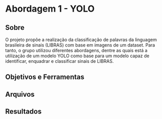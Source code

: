 # Abordagem 1 - YOLO

## Sobre

O projeto propõe a realização da classificação de palavras da linguagem brasileira de sinais (LIBRAS) com base em imagens de um dataset. Para tanto, o grupo utilizou diferentes abordagens, dentre as quais está a utilização de um modelo YOLO como base para um modelo capaz de identificar, enquadrar e classificar sinais de LIBRAS.

## Objetivos e Ferramentas

## Arquivos

## Resultados

